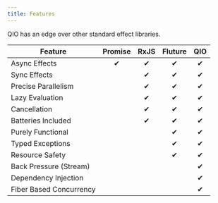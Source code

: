 ```yaml
---
title: Features
---
```


QIO has an edge over other standard effect libraries.

| Feature                 | Promise | RxJS | Fluture | QIO |
| ----------------------- | :-----: | :--: | :-----: | :-: |
| Async Effects           |    ✔    |  ✔   |    ✔    |  ✔  |
| Sync Effects            |         |  ✔   |    ✔    |  ✔  |
| Precise Parallelism     |         |  ✔   |    ✔    |  ✔  |
| Lazy Evaluation         |         |  ✔   |    ✔    |  ✔  |
| Cancellation            |         |  ✔   |    ✔    |  ✔  |
| Batteries Included      |         |  ✔   |    ✔    |  ✔  |
| Purely Functional       |         |      |    ✔    |  ✔  |
| Typed Exceptions        |         |      |    ✔    |  ✔  |
| Resource Safety         |         |      |    ✔    |  ✔  |
| Back Pressure (Stream)  |         |      |         |  ✔  |
| Dependency Injection    |         |      |         |  ✔  |
| Fiber Based Concurrency |         |      |         |  ✔  |

